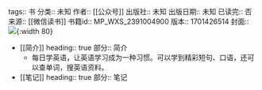 tags:: 书
分类:: 未知
作者:: [[公众号]]
出版社:: 未知
出版日期:: 未知
已读完:: 否
来源:: [[微信读书]]
书籍id:: MP_WXS_2391004900
版本:: 1701426514
封面:: ![](http://wx.qlogo.cn/mmhead/Q3auHgzwzM63udnVMN4GaShm84wbGicEzZQ2ykPwwvkZOyCq9hrEfSA/0){:width 80}

- [[简介]]
  heading:: true
  部分:: 简介
	- 每日学英语，让英语学习成为一种习惯。可以学到精彩短句、口语，还可以查单词，搜英语资料。
- [[笔记]]
  heading:: true
  部分:: 笔记